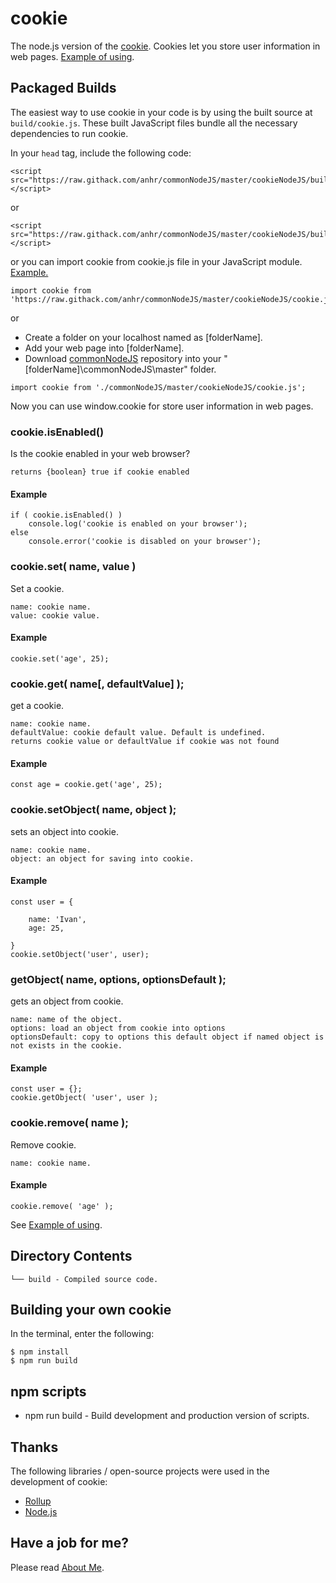 ﻿# cookie
The node.js version of the [cookie](https://www.w3schools.com/js/js_cookies.asp).
Cookies let you store user information in web pages.
[Example of using](https://raw.githack.com/anhr/commonNodeJS/master/cookieNodeJS/Examples/index.html).

## Packaged Builds
The easiest way to use cookie in your code is by using the built source at `build/cookie.js`.
These built JavaScript files bundle all the necessary dependencies to run cookie.

In your `head` tag, include the following code:
```
<script src="https://raw.githack.com/anhr/commonNodeJS/master/cookieNodeJS/build/cookie.js"></script>
```
or
```
<script src="https://raw.githack.com/anhr/commonNodeJS/master/cookieNodeJS/build/cookie.min.js"></script>
```
or you can import cookie from cookie.js file in your JavaScript module. [Example.](https://raw.githack.com/anhr/myThreejs/master/Examples/html/)
```
import cookie from 'https://raw.githack.com/anhr/commonNodeJS/master/cookieNodeJS/cookie.js';
```
or
* Create a folder on your localhost named as [folderName].
* Add your web page into [folderName].
* Download [commonNodeJS](https://github.com/anhr/commonNodeJS) repository into your "[folderName]\commonNodeJS\master" folder.
```
import cookie from './commonNodeJS/master/cookieNodeJS/cookie.js';
```

Now you can use window.cookie for store user information in web pages.

### cookie.isEnabled()

Is the cookie enabled in your web browser?

	returns {boolean} true if cookie enabled

#### Example
```
if ( cookie.isEnabled() )
	console.log('cookie is enabled on your browser');
else
	console.error('cookie is disabled on your browser');
```

### cookie.set( name, value )

Set a cookie.

	name: cookie name.
	value: cookie value.

#### Example
```
cookie.set('age', 25);
```

### cookie.get( name[, defaultValue] );

get a cookie.

	name: cookie name.
	defaultValue: cookie default value. Default is undefined.
	returns cookie value or defaultValue if cookie was not found

#### Example
```
const age = cookie.get('age', 25);
```

### cookie.setObject( name, object );

sets an object into cookie.

	name: cookie name.
	object: an object for saving into cookie.

#### Example
```
const user = {

	name: 'Ivan',
	age: 25,
				
}
cookie.setObject('user', user);
```

### getObject( name, options, optionsDefault );

gets an object from cookie.

	name: name of the object.
	options: load an object from cookie into options
	optionsDefault: copy to options this default object if named object is not exists in the cookie.

#### Example
```
const user = {};
cookie.getObject( 'user', user );
```

### cookie.remove( name );

Remove cookie.

	name: cookie name.

#### Example
```
cookie.remove( 'age' );
```

See [Example of using](https://raw.githack.com/anhr/cookieNodeJS/master/).

## Directory Contents

```
└── build - Compiled source code.
```

## Building your own cookie

In the terminal, enter the following:

```
$ npm install
$ npm run build
```

## npm scripts

- npm run build - Build development and production version of scripts.

## Thanks
The following libraries / open-source projects were used in the development of cookie:
 * [Rollup](https://rollupjs.org)
 * [Node.js](http://nodejs.org/)

 ## Have a job for me?
Please read [About Me](https://anhr.github.io/AboutMe/).
